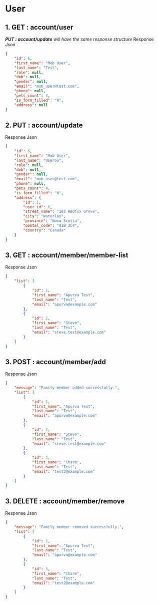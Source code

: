 # User
## 1. GET : account/user
*__PUT : account/update__ will have the same response structure*
Response Json
```json
{
    "id": 6,
    "first_name": "Mob User",
    "last_name": "Test",
    "role": null,
    "dob": null,
    "gender": null,
    "email": "mob_user@test.com",
    "phone": null,
    "pets_count": 4,
    "is_form_filled": "0",
    "address": null
}
```

## 2. PUT : account/update
Response Json
```json
{
    "id": 6,
    "first_name": "Mob User",
    "last_name": "Useroo",
    "role": null,
    "dob": null,
    "gender": null,
    "email": "mob_user@test.com",
    "phone": null,
    "pets_count": 4,
    "is_form_filled": "0",
    "address": {
        "id": 1,
        "user_id": 6,
        "street_name": "103 Redfox Grove",
        "city": "Waterloo",
        "province": "Nova Scotia",
        "postal_code": "A1B 3C4",
        "country": "Canada"
    }
}
```

## 3. GET : account/member/member-list
   Response Json
```json
{
    "list": [
        {
            "id": 1,
            "first_name": "Apurva Test",
            "last_name": "Test",
            "email": "apurva@example.com"
        },
        {
            "id": 2,
            "first_name": "Steve",
            "last_name": "Test",
            "email": "steve.test@example.com"
        }
    ]
}
```

## 3. POST : account/member/add
Response Json
```json
{
    "message": "Family member added successfully.",
    "list": [
        {
            "id": 1,
            "first_name": "Apurva Test",
            "last_name": "Test",
            "email": "apurva@example.com"
        },
        {
            "id": 2,
            "first_name": "Steve",
            "last_name": "Test",
            "email": "steve.test@example.com"
        },
        {
            "id": 3,
            "first_name": "Charm",
            "last_name": "Test",
            "email": "test2@example.com"
        }
    ]
}
```

## 3. DELETE : account/member/remove
Response Json
```json
{
    "message": "Family member removed successfully.",
    "list": [
        {
            "id": 1,
            "first_name": "Apurva Test",
            "last_name": "Test",
            "email": "apurva@example.com"
        },
        {
            "id": 3,
            "first_name": "Charm",
            "last_name": "Test",
            "email": "test2@example.com"
        }
    ]
}
```

